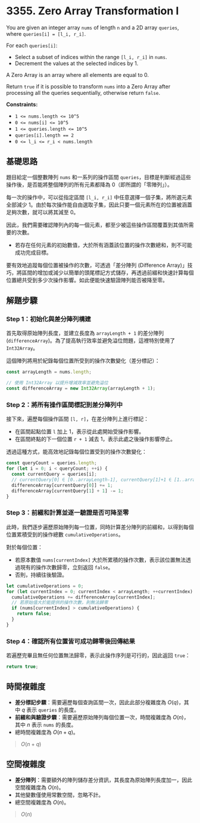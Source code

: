 # 3355. Zero Array Transformation I

You are given an integer array `nums` of length `n` and a 2D array `queries`, 
where `queries[i] = [l_i, r_i]`.

For each `queries[i]`:

- Select a subset of indices within the range `[l_i, r_i]` in `nums`.
- Decrement the values at the selected indices by 1.

A Zero Array is an array where all elements are equal to 0.

Return `true` if it is possible to transform `nums` into a Zero Array after processing all the queries sequentially, 
otherwise return `false`.

**Constraints:**

- `1 <= nums.length <= 10^5`
- `0 <= nums[i] <= 10^5`
- `1 <= queries.length <= 10^5`
- `queries[i].length == 2`
- `0 <= l_i <= r_i < nums.length`

## 基礎思路

題目給定一個整數陣列 `nums` 和一系列的操作區間 `queries`，目標是判斷經過這些操作後，是否能將整個陣列的所有元素都降為 $0$（即所謂的「零陣列」）。

每一次的操作中，可以從指定區間 `[l_i, r_i]` 中任意選擇一個子集，將所選元素全部減少 $1$。由於每次操作能自由選取子集，因此只要一個元素所在的位置被涵蓋足夠次數，就可以將其減至 $0$。

因此，我們需要確認陣列內的每一個元素，都至少被這些操作區間覆蓋到其值所需要的次數。

- 若存在任何元素的初始數值，大於所有涵蓋該位置的操作次數總和，則不可能成功完成目標。

要有效地追蹤每個位置被操作的次數，可透過「差分陣列 (Difference Array)」技巧，將區間的增加或減少以簡單的頭尾標記方式儲存，再透過前綴和快速計算每個位置總共受到多少次操作影響。如此便能快速驗證陣列能否被降至零。

## 解題步驟

### Step 1：初始化與差分陣列構建

首先取得原始陣列長度，並建立長度為 `arrayLength + 1` 的差分陣列 (`differenceArray`)。為了提高執行效率並避免溢位問題，這裡特別使用了 `Int32Array`。

這個陣列將用於紀錄每個位置所受到的操作次數變化（差分標記）：

```typescript
const arrayLength = nums.length;

// 使用 Int32Array 以提升增減效率並避免溢位
const differenceArray = new Int32Array(arrayLength + 1);
```

### Step 2：將所有操作區間標記到差分陣列中

接下來，遍歷每個操作區間 `[l, r]`，在差分陣列上進行標記：

- 在區間起點位置 `l` 加上 $1$，表示從此處開始受操作影響。
- 在區間終點的下一個位置 `r + 1` 減去 $1$，表示此處之後操作影響停止。

透過這種方式，能高效地記錄每個位置受到的操作次數變化：

```typescript
const queryCount = queries.length;
for (let i = 0; i < queryCount; ++i) {
  const currentQuery = queries[i];
  // currentQuery[0] ∈ [0..arrayLength-1], currentQuery[1]+1 ∈ [1..arrayLength]
  differenceArray[currentQuery[0]] += 1;
  differenceArray[currentQuery[1] + 1] -= 1;
}
```

### Step 3：前綴和計算並逐一驗證是否可降至零

此時，我們逐步遍歷原始陣列每一位置，同時計算差分陣列的前綴和，以得到每個位置累積受到的操作總數 `cumulativeOperations`。

對於每個位置：

- 若原本數值 `nums[currentIndex]` 大於所累積的操作次數，表示該位置無法透過現有的操作次數歸零，立刻返回 `false`。
- 否則，持續往後驗證。

```typescript
let cumulativeOperations = 0;
for (let currentIndex = 0; currentIndex < arrayLength; ++currentIndex) {
  cumulativeOperations += differenceArray[currentIndex];
  // 若原始值大於能提供的操作次數，則無法歸零
  if (nums[currentIndex] > cumulativeOperations) {
    return false;
  }
}
```

### Step 4：確認所有位置皆可成功歸零後回傳結果

若遍歷完畢且無任何位置無法歸零，表示此操作序列是可行的，因此返回 `true`：

```typescript
return true;
```

## 時間複雜度

- **差分標記步驟**：需要遍歷每個查詢區間一次，因此此部分複雜度為 $O(q)$，其中 $q$ 表示 `queries` 的長度。
- **前綴和與驗證步驟**：需要遍歷原始陣列每個位置一次，時間複雜度為 $O(n)$，其中 $n$ 表示 `nums` 的長度。
- 總時間複雜度為 $O(n + q)$。

> $O(n + q)$

## 空間複雜度

- **差分陣列**：需要額外的陣列儲存差分資訊，其長度為原始陣列長度加一，因此空間複雜度為 $O(n)$。
- 其他變數僅使用常數空間，忽略不計。
- 總空間複雜度為 $O(n)$。

> $O(n)$
